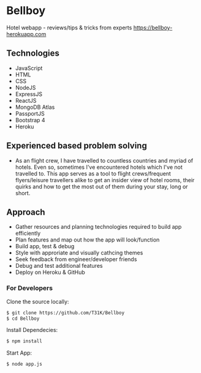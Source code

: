 # Bellboy
Hotel webapp - reviews/tips &amp; tricks from experts
https://bellboy-herokuapp.com



## Technologies
- JavaScript
- HTML
- CSS
- NodeJS
- ExpressJS
- ReactJS
- MongoDB Atlas
- PassportJS
- Bootstrap 4
- Heroku

## Experienced based problem solving
- As an flight crew, I have travelled to countless countries and myriad of hotels. Even so, sometimes I've encountered hotels which I've not travelled to.
This app serves as a tool to flight crews/frequent flyers/leisure travellers alike to get an insider view of hotel rooms, their quirks and how to get the
most out of them during your stay, long or short.


## Approach
- Gather resources and planning technologies required to build app efficiently
- Plan features and map out how the app will look/function
- Build app, test & debug
- Style with approriate and visually cathcing themes
- Seek feedback from engineer/developer friends 
- Debug and test additional features
- Deploy on Heroku & GitHub


### For Developers
Clone the source locally:
```sh
$ git clone https://github.com/T31K/Bellboy
$ cd Bellboy
```
Install Dependecies:
```sh
$ npm install
```

Start App:
```sh
$ node app.js
```
